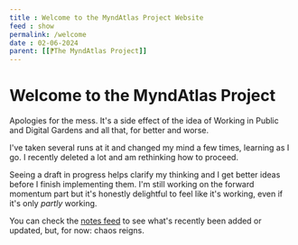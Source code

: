 ```yaml
---
title : Welcome to the MyndAtlas Project Website
feed : show
permalink: /welcome
date : 02-06-2024
parent: [[⁋The MyndAtlas Project]]
---
```

# Welcome to the MyndAtlas Project

Apologies for the mess. It's a side effect of the idea of Working in Public and Digital Gardens and all that, for better and worse.

I've taken several runs at it and changed my mind a few times, learning as I go. I recently deleted a lot and am rethinking how to proceed.

Seeing a draft in progress helps clarify my thinking and I get better ideas before I finish implementing them. I'm still working on the forward momentum part but it's honestly delightful to feel like it's working, even if it's only *partly* working.

You can check the <a href="{{'/notes' | relative_url}}">notes feed</a> to see what's recently been added or updated, but, for now: chaos reigns.

